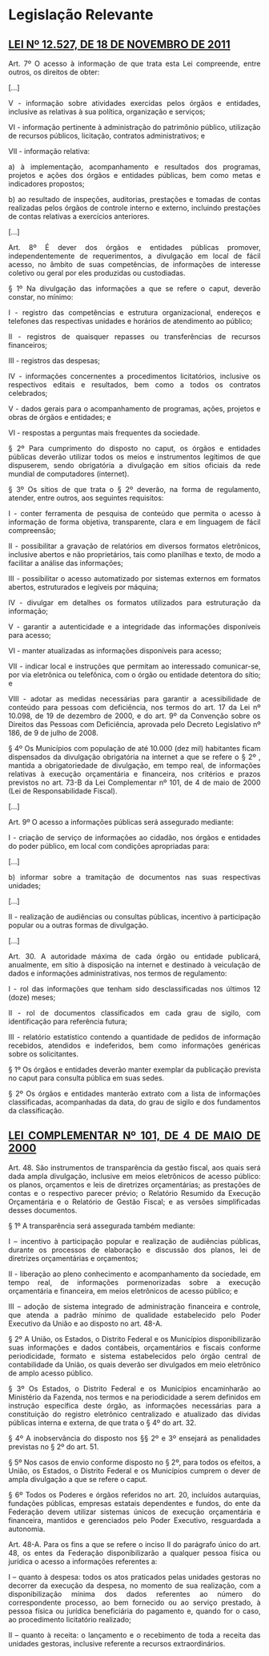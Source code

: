 <div style="text-align: justify">

# Legislação Relevante

## [LEI Nº 12.527, DE 18 DE NOVEMBRO DE 2011](http://www.planalto.gov.br/ccivil_03/_ato2011-2014/2011/lei/l12527.htm)

Art. 7º O acesso à informação de que trata esta Lei compreende, entre outros, os direitos de obter:

[...]

V - informação sobre atividades exercidas pelos órgãos e entidades, inclusive as relativas à sua política, organização e serviços;

VI - informação pertinente à administração do patrimônio público, utilização de recursos públicos, licitação, contratos administrativos; e

VII - informação relativa:

a) à implementação, acompanhamento e resultados dos programas, projetos e ações dos órgãos e entidades públicas, bem como metas e indicadores propostos;

b) ao resultado de inspeções, auditorias, prestações e tomadas de contas realizadas pelos órgãos de controle interno e externo, incluindo prestações de contas relativas a exercícios anteriores.

[...]

Art. 8º É dever dos órgãos e entidades públicas promover, independentemente de requerimentos, a divulgação em local de fácil acesso, no âmbito de suas competências, de informações de interesse coletivo ou geral por eles produzidas ou custodiadas.

§ 1º Na divulgação das informações a que se refere o caput, deverão constar, no mínimo:

I - registro das competências e estrutura organizacional, endereços e telefones das respectivas unidades e horários de atendimento ao público;

II - registros de quaisquer repasses ou transferências de recursos financeiros;

III - registros das despesas;

IV - informações concernentes a procedimentos licitatórios, inclusive os respectivos editais e resultados, bem como a todos os contratos celebrados;

V - dados gerais para o acompanhamento de programas, ações, projetos e obras de órgãos e entidades; e

VI - respostas a perguntas mais frequentes da sociedade.

§ 2º Para cumprimento do disposto no caput, os órgãos e entidades públicas deverão utilizar todos os meios e instrumentos legítimos de que dispuserem, sendo obrigatória a divulgação em sítios oficiais da rede mundial de computadores (internet).

§ 3º Os sítios de que trata o § 2º deverão, na forma de regulamento, atender, entre outros, aos seguintes requisitos:

I - conter ferramenta de pesquisa de conteúdo que permita o acesso à informação de forma objetiva, transparente, clara e em linguagem de fácil compreensão;

II - possibilitar a gravação de relatórios em diversos formatos eletrônicos, inclusive abertos e não proprietários, tais como planilhas e texto, de modo a facilitar a análise das informações;

III - possibilitar o acesso automatizado por sistemas externos em formatos abertos, estruturados e legíveis por máquina;

IV - divulgar em detalhes os formatos utilizados para estruturação da informação;

V - garantir a autenticidade e a integridade das informações disponíveis para acesso;

VI - manter atualizadas as informações disponíveis para acesso;

VII - indicar local e instruções que permitam ao interessado comunicar-se, por via eletrônica ou telefônica, com o órgão ou entidade detentora do sítio; e

VIII - adotar as medidas necessárias para garantir a acessibilidade de conteúdo para pessoas com deficiência, nos termos do art. 17 da Lei nº 10.098, de 19 de dezembro de 2000, e do art. 9º da Convenção sobre os Direitos das Pessoas com Deficiência, aprovada pelo Decreto Legislativo nº 186, de 9 de julho de 2008.

§ 4º Os Municípios com população de até 10.000 (dez mil) habitantes ficam dispensados da divulgação obrigatória na internet a que se refere o § 2º , mantida a obrigatoriedade de divulgação, em tempo real, de informações relativas à execução orçamentária e financeira, nos critérios e prazos previstos no art. 73-B da Lei Complementar nº 101, de 4 de maio de 2000 (Lei de Responsabilidade Fiscal).

[...]

Art. 9º O acesso a informações públicas será assegurado mediante:

I - criação de serviço de informações ao cidadão, nos órgãos e entidades do poder público, em local com condições apropriadas para:

[...]

b) informar sobre a tramitação de documentos nas suas respectivas unidades;

[...]

II - realização de audiências ou consultas públicas, incentivo à participação popular ou a outras formas de divulgação.

[...]

Art. 30. A autoridade máxima de cada órgão ou entidade publicará, anualmente, em sítio à disposição na internet e destinado à veiculação de dados e informações administrativas, nos termos de regulamento:

I - rol das informações que tenham sido desclassificadas nos últimos 12 (doze) meses;

II - rol de documentos classificados em cada grau de sigilo, com identificação para referência futura;

III - relatório estatístico contendo a quantidade de pedidos de informação recebidos, atendidos e indeferidos, bem como informações genéricas sobre os solicitantes.

§ 1º Os órgãos e entidades deverão manter exemplar da publicação prevista no caput para consulta pública em suas sedes.

§ 2º Os órgãos e entidades manterão extrato com a lista de informações classificadas, acompanhadas da data, do grau de sigilo e dos fundamentos da classificação.

## [LEI COMPLEMENTAR Nº 101, DE 4 DE MAIO DE 2000](http://www.planalto.gov.br/ccivil_03/leis/lcp/lcp101.htm)

Art. 48. São instrumentos de transparência da gestão fiscal, aos quais será dada ampla divulgação, inclusive em meios eletrônicos de acesso público: os planos, orçamentos e leis de diretrizes orçamentárias; as prestações de contas e o respectivo parecer prévio; o Relatório Resumido da Execução Orçamentária e o Relatório de Gestão Fiscal; e as versões simplificadas desses documentos.

§ 1º A transparência será assegurada também mediante:

I – incentivo à participação popular e realização de audiências públicas, durante os processos de elaboração e discussão dos planos, lei de diretrizes orçamentárias e orçamentos;

II - liberação ao pleno conhecimento e acompanhamento da sociedade, em tempo real, de informações pormenorizadas sobre a execução orçamentária e financeira, em meios eletrônicos de acesso público; e

III – adoção de sistema integrado de administração financeira e controle, que atenda a padrão mínimo de qualidade estabelecido pelo Poder Executivo da União e ao disposto no art. 48-A.

§ 2º A União, os Estados, o Distrito Federal e os Municípios disponibilizarão suas informações e dados contábeis, orçamentários e fiscais conforme periodicidade, formato e sistema estabelecidos pelo órgão central de contabilidade da União, os quais deverão ser divulgados em meio eletrônico de amplo acesso público.

§ 3º Os Estados, o Distrito Federal e os Municípios encaminharão ao Ministério da Fazenda, nos termos e na periodicidade a serem definidos em instrução específica deste órgão, as informações necessárias para a constituição do registro eletrônico centralizado e atualizado das dívidas públicas interna e externa, de que trata o § 4º do art. 32.

§ 4º A inobservância do disposto nos §§ 2º e 3º ensejará as penalidades previstas no § 2º do art. 51.

§ 5º Nos casos de envio conforme disposto no § 2º, para todos os efeitos, a União, os Estados, o Distrito Federal e os Municípios cumprem o dever de ampla divulgação a que se refere o caput.

§ 6º Todos os Poderes e órgãos referidos no art. 20, incluídos autarquias, fundações públicas, empresas estatais dependentes e fundos, do ente da Federação devem utilizar sistemas únicos de execução orçamentária e financeira, mantidos e gerenciados pelo Poder Executivo, resguardada a autonomia.

Art. 48-A. Para os fins a que se refere o inciso II do parágrafo único do art. 48, os entes da Federação disponibilizarão a qualquer pessoa física ou jurídica o acesso a informações referentes a:

I – quanto à despesa: todos os atos praticados pelas unidades gestoras no decorrer da execução da despesa, no momento de sua realização, com a disponibilização mínima dos dados referentes ao número do correspondente processo, ao bem fornecido ou ao serviço prestado, à pessoa física ou jurídica beneficiária do pagamento e, quando for o caso, ao procedimento licitatório realizado;

II – quanto à receita: o lançamento e o recebimento de toda a receita das unidades gestoras, inclusive referente a recursos extraordinários.

</div>
